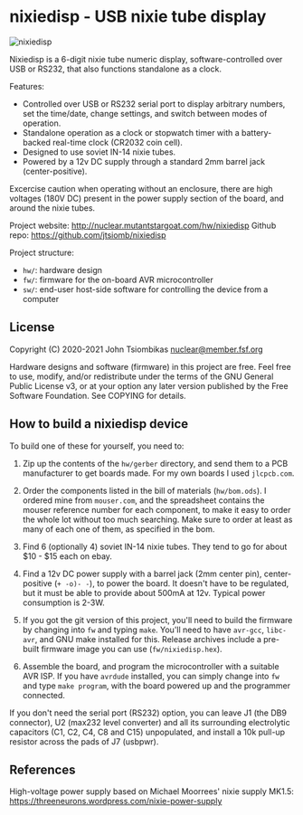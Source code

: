 nixiedisp - USB nixie tube display
==================================

![nixiedisp](http://nuclear.mutantstargoat.com/hw/nixiedisp/img/nixiedisp_clock-sm.jpg)

Nixiedisp is a 6-digit nixie tube numeric display, software-controlled over USB
or RS232, that also functions standalone as a clock.

Features:
  - Controlled over USB or RS232 serial port to display arbitrary numbers, set
    the time/date, change settings, and switch between modes of operation.
  - Standalone operation as a clock or stopwatch timer with a battery-backed
    real-time clock (CR2032 coin cell).
  - Designed to use soviet IN-14 nixie tubes.
  - Powered by a 12v DC supply through a standard 2mm barrel jack (center-positive).

Excercise caution when operating without an enclosure, there are high voltages
(180V DC) present in the power supply section of the board, and around the
nixie tubes.

Project website: http://nuclear.mutantstargoat.com/hw/nixiedisp
Github repo: https://github.com/jtsiomb/nixiedisp

Project structure:

 - `hw/`: hardware design
 - `fw/`: firmware for the on-board AVR microcontroller
 - `sw/`: end-user host-side software for controlling the device from a computer

License
-------
Copyright (C) 2020-2021 John Tsiombikas <nuclear@member.fsf.org>

Hardware designs and software (firmware) in this project are free. Feel free to
use, modify, and/or redistribute under the terms of the GNU General Public
License v3, or at your option any later version published by the Free Software
Foundation. See COPYING for details.

How to build a nixiedisp device
-------------------------------
To build one of these for yourself, you need to:

  1. Zip up the contents of the `hw/gerber` directory, and send them to a PCB
     manufacturer to get boards made. For my own boards I used `jlcpcb.com`.

  2. Order the components listed in the bill of materials (`hw/bom.ods`). I
     ordered mine from `mouser.com`, and the spreadsheet contains the mouser
     reference number for each component, to make it easy to order the whole lot
     without too much searching. Make sure to order at least as many of each one
     of them, as specified in the bom.

  3. Find 6 (optionally 4) soviet IN-14 nixie tubes. They tend to go for about
     $10 - $15 each on ebay.

  4. Find a 12v DC power supply with a barrel jack (2mm center pin),
     center-positive (`+ -o)- -`), to power the board. It doesn't have to be
     regulated, but it must be able to provide about 500mA at 12v.
     Typical power consumption is 2-3W.

  5. If you got the git version of this project, you'll need to build the
     firmware by changing into `fw` and typing `make`. You'll need to have
     `avr-gcc`, `libc-avr`, and GNU make installed for this. Release archives
     include a pre-built firmware image you can use (`fw/nixiedisp.hex`).

  6. Assemble the board, and program the microcontroller with a suitable AVR
     ISP. If you have `avrdude` installed, you can simply change into `fw` and
     type `make program`, with the board powered up and the programmer
     connected.

If you don't need the serial port (RS232) option, you can leave J1 (the DB9
connector), U2 (max232 level converter) and all its surrounding electrolytic
capacitors (C1, C2, C4, C8 and C15) unpopulated, and install a 10k pull-up
resistor across the pads of J7 (usbpwr).

References
----------
High-voltage power supply based on Michael Moorrees' nixie supply MK1.5:
https://threeneurons.wordpress.com/nixie-power-supply

